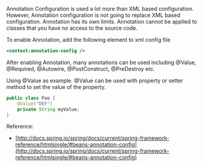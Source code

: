 Annotation Configuration is used a lot more than XML based configuration. However, Annotation configuration is not going to replace XML based configuration. Annotation has its own limits. Annotation cannot be applied to classes that you have no access to the source code. 

To enable Annotation, add the following element to xml config file

```xml
<context:annotation-config />
```

After enabling Annotation, many annotations can be used including @Value, @Required, @Autowire, @PostConstruct, @PreDestroy etc.

Using @Value as example. @Value can be used with property or setter method to set the value of the property.

```java
public class Foo {
    @Value("DEF")
    private String myValue;
}
```


Reference:
- [http://docs.spring.io/spring/docs/current/spring-framework-reference/htmlsingle/#beans-annotation-config](http://docs.spring.io/spring/docs/current/spring-framework-reference/htmlsingle/#beans-annotation-config)